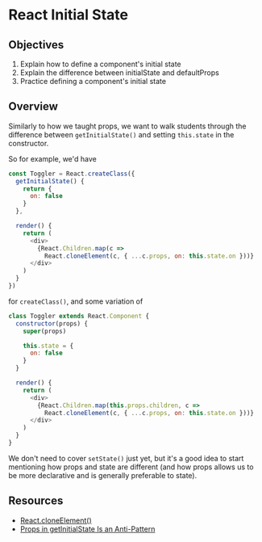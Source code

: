 # React Initial State

## Objectives

1. Explain how to define a component's initial state
2. Explain the difference between initialState and defaultProps
3. Practice defining a component's initial state

## Overview

Similarly to how we taught props, we want to walk students through the
difference between `getInitialState()` and setting `this.state` in the
constructor.

So for example, we'd have

```javascript
const Toggler = React.createClass({
  getInitialState() {
    return {
      on: false
    }
  },

  render() {
    return (
      <div>
        {React.Children.map(c =>
          React.cloneElement(c, { ...c.props, on: this.state.on }))}
      </div>
    )
  }
})
```

for `createClass()`, and some variation of

```javascript
class Toggler extends React.Component {
  constructor(props) {
    super(props)

    this.state = {
      on: false
    }
  }

  render() {
    return (
      <div>
        {React.Children.map(this.props.children, c =>
          React.cloneElement(c, { ...c.props, on: this.state.on }))}
      </div>
    )
  }
}
```

We don't need to cover `setState()` just yet, but it's a good idea to start
mentioning how props and state are different (and how props allows us to be
more declarative and is generally preferable to state).

## Resources

- [React.cloneElement()](https://facebook.github.io/react/docs/top-level-api.html#react.cloneelement)
- [Props in getInitialState Is an Anti-Pattern](https://facebook.github.io/react/tips/props-in-getInitialState-as-anti-pattern.html)
